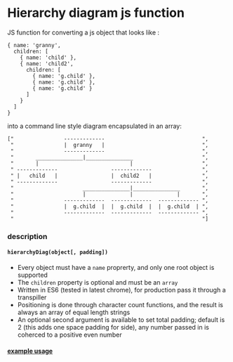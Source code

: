 Hierarchy diagram js function
===

JS function for converting a js object that looks like :

    { name: 'granny',
      children: [
        { name: 'child' },
        { name: 'child2',
          children: [
            { name: 'g.child' },
            { name: 'g.child' },
            { name: 'g.child' }
          ]
        }
      ]
    }

into a command line style diagram encapsulated in an array:

    ["                -------------                               ",
     "                |  granny   |                               ",
     "                -------------                               ",
     "       _______________|_______________                      ",
     "       |                             |                      ",
     " -------------                 -------------                ",
     " |   child   |                 |  child2   |                ",
     " -------------                 -------------                ",
     "                      _______________|_______________       ",
     "                      |              |              |       ",
     "                -------------  -------------  ------------- ",
     "                |  g.child  |  |  g.child  |  |  g.child  | ",
     "                -------------  -------------  ------------- ",
     "                                                            "]


### description


#### `hierarchyDiag(object[, padding])`


 - Every object must have a `name` proprerty, and only one root object is supported
 - The `children` property is optional and must be an `array`
 - Written in ES6 (tested in latest chrome), for production pass it through a transpiller
 - Positioning is done through character count functions, and the result is always an array of equal length strings
 - An optional second argument is available to set total padding; default is 2 (this adds one space padding for side), any number passed in is coherced to a positive even number

 #### [example usage](http://codepen.io/maio/pen/grKakG)
